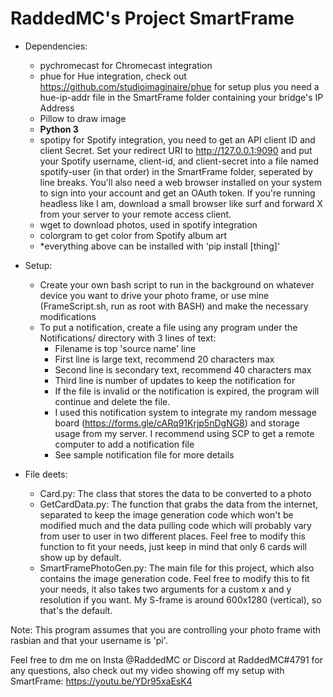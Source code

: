 # RaddedMC's Project SmartFrame

- Dependencies:
	- pychromecast for Chromecast integration
	- phue for Hue integration, check out https://github.com/studioimaginaire/phue for setup plus you need a hue-ip-addr file in the SmartFrame folder containing your bridge's IP Address
	- Pillow to draw image
	- **Python 3**
	- spotipy for Spotify integration, you need to get an API client ID and client Secret. Set your redirect URI to http://127.0.0.1:9090 and put your Spotify username, client-id, and client-secret into a file named spotify-user (in that order) in the SmartFrame folder, seperated by line breaks. You'll also need a web browser installed on your system to sign into your account and get an OAuth token. If you're running headless like I am, download a small browser like surf and forward X from your server to your remote access client.
	- wget to download photos, used in spotify integration
	- colorgram to get color from Spotify album art
	- *everything above can be installed with 'pip install \[thing\]'
	
- Setup:
	- Create your own bash script to run in the background on whatever device you want to drive your photo frame, or use mine (FrameScript.sh, run as root with BASH) and make the necessary modifications
	- To put a notification, create a file using any program under the Notifications/ directory with 3 lines of text:
		- Filename is top 'source name' line
		- First line is large text, recommend 20 characters max
		- Second line is secondary text, recommend 40 characters max
		- Third line is number of updates to keep the notification for
		- If the file is invalid or the notification is expired, the program will continue and delete the file.
		- I used this notification system to integrate my random message board (https://forms.gle/cARq91Krjp5nDgNG8) and storage usage from my server. I recommend using SCP to get a remote computer to add a notification file 
		- See sample notification file for more details
		
- File deets:
	- Card.py: The class that stores the data to be converted to a photo
	- GetCardData.py: The function that grabs the data from the internet, separated to keep the image generation code which won't be modified much and the data pulling code which will probably vary from user to user in two different places. Feel free to modify this function to fit your needs, just keep in mind that only 6 cards will show up by default.
	- SmartFramePhotoGen.py: The main file for this project, which also contains the image generation code. Feel free to modify this to fit your needs, it also takes two arguments for a custom x and y resolution if you want. My S-frame is around 600x1280 (vertical), so that's the default.

Note: This program assumes that you are controlling your photo frame with rasbian and that your username is 'pi'.
	
Feel free to dm me on Insta @RaddedMC or Discord at RaddedMC#4791 for any questions, also check out my video showing off my setup with SmartFrame: https://youtu.be/YDr95xaEsK4
